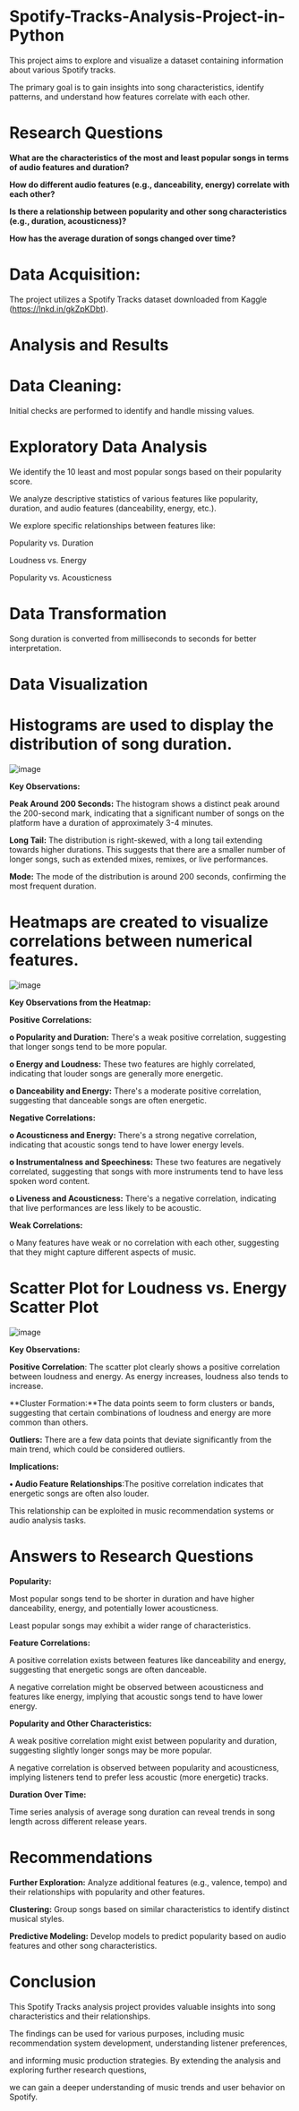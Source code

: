 # Spotify-Tracks-Analysis-Project-in-Python

This project aims to explore and visualize a dataset containing information about various Spotify tracks. 

The primary goal is to gain insights into song characteristics, identify patterns, and understand how features correlate with each other.

# Research Questions

**What are the characteristics of the most and least popular songs in terms of audio features and duration?**

**How do different audio features (e.g., danceability, energy) correlate with each other?**

**Is there a relationship between popularity and other song characteristics (e.g., duration, acousticness)?**

**How has the average duration of songs changed over time?**

# Data Acquisition:

The project utilizes a Spotify Tracks dataset downloaded from Kaggle (https://lnkd.in/gkZpKDbt).

# Analysis and Results

# Data Cleaning: 
Initial checks are performed to identify and handle missing values.

# Exploratory Data Analysis
We identify the 10 least and most popular songs based on their popularity score.

We analyze descriptive statistics of various features like popularity, duration, and audio features (danceability, energy, etc.).

We explore specific relationships between features like:

Popularity vs. Duration

Loudness vs. Energy

Popularity vs. Acousticness

# Data Transformation
Song duration is converted from milliseconds to seconds for better interpretation.

# Data Visualization

# Histograms are used to display the distribution of song duration.

![image](https://github.com/user-attachments/assets/fef9265d-4105-4d30-9013-6f736bd4dbd6)

**Key Observations:**

**Peak Around 200 Seconds:** The histogram shows a distinct peak around the 200-second mark, indicating that a significant number of 
songs on the platform have a duration of approximately 3-4 minutes.


 **Long Tail:** The distribution is right-skewed, with a long tail extending towards higher durations. 
 This suggests that there are a smaller number of longer songs, such as extended mixes, remixes, or live performances.

 
**Mode:** The mode of the distribution is around 200 seconds, confirming the most frequent duration.

# Heatmaps are created to visualize correlations between numerical features.


![image](https://github.com/user-attachments/assets/564697f7-86e5-43ae-8e6a-9b441e173052)

**Key Observations from the Heatmap:**

**Positive Correlations:**

**o	Popularity and Duration:** There's a weak positive correlation, suggesting that longer songs tend to be more popular.

**o	Energy and Loudness:** These two features are highly correlated, indicating that louder songs are generally more energetic.

**o	Danceability and Energy:** There's a moderate positive correlation, suggesting that danceable songs are often energetic.

**Negative Correlations:**

**o	Acousticness and Energy:** There's a strong negative correlation, indicating that acoustic songs tend to have lower energy levels.

**o	Instrumentalness and Speechiness:** These two features are negatively correlated, suggesting that songs with more instruments tend to have less spoken word content.

**o	Liveness and Acousticness:** There's a negative correlation, indicating that live performances are less likely to be acoustic.

**Weak Correlations:**

o	Many features have weak or no correlation with each other, suggesting that they might capture different aspects of music.


# Scatter Plot for Loudness vs. Energy Scatter Plot

![image](https://github.com/user-attachments/assets/c04f9e2a-98cc-4f23-ac85-40ca0251c4b6)

**Key Observations:**

**Positive Correlation**: The scatter plot clearly shows a positive correlation between loudness and energy. As energy increases, loudness also tends to increase.

**Cluster Formation:**The data points seem to form clusters or bands, suggesting that certain combinations of loudness and energy are more common than others.

**Outliers:** There are a few data points that deviate significantly from the main trend, which could be considered outliers.

**Implications:**

**•	Audio Feature Relationships**:The positive correlation indicates that energetic songs are often also louder. 

This relationship can be exploited in music recommendation systems or audio analysis tasks.

# Answers to Research Questions

**Popularity:**

Most popular songs tend to be shorter in duration and have higher danceability, energy, and potentially lower acousticness.

Least popular songs may exhibit a wider range of characteristics.

**Feature Correlations:**

A positive correlation exists between features like danceability and energy, suggesting that energetic songs are often danceable.

A negative correlation might be observed between acousticness and features like energy, implying that acoustic songs tend to have lower energy.

**Popularity and Other Characteristics:**

A weak positive correlation might exist between popularity and duration, suggesting slightly longer songs may be more popular.

A negative correlation is observed between popularity and acousticness, implying listeners tend to prefer less acoustic (more energetic) tracks.

**Duration Over Time:**

Time series analysis of average song duration can reveal trends in song length across different release years.

# Recommendations

**Further Exploration:** Analyze additional features (e.g., valence, tempo) and their relationships with popularity and other features.


**Clustering:** Group songs based on similar characteristics to identify distinct musical styles.


**Predictive Modeling:** Develop models to predict popularity based on audio features and other song characteristics.

# Conclusion
This Spotify Tracks analysis project provides valuable insights into song characteristics and their relationships.

The findings can be used for various purposes, including music recommendation system development, understanding listener preferences, 

and informing music production strategies. By extending the analysis and exploring further research questions, 

we can gain a deeper understanding of music trends and user behavior on Spotify.
